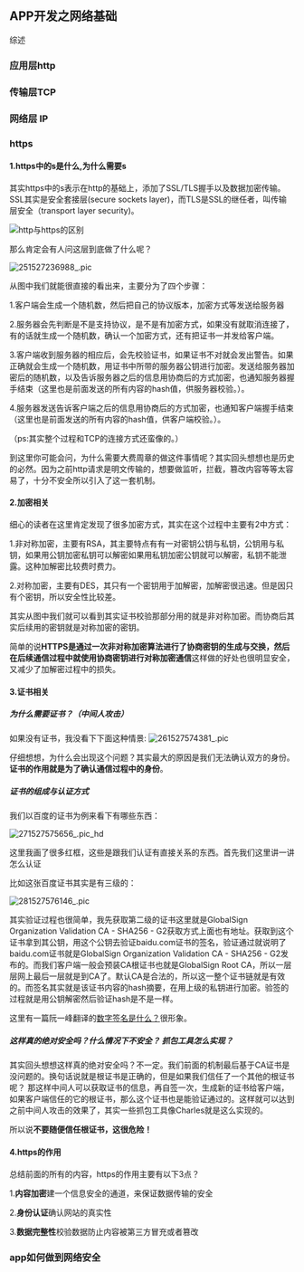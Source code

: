 ## APP开发之网络基础



综述

### 应用层http

### 传输层TCP

### 网络层 IP

###  https

#### 1.https中的s是什么,为什么需要s

其实https中的s表示在http的基础上，添加了SSL/TLS握手以及数据加密传输。SSL其实是安全套接层(secure sockets layer)，而TLS是SSL的继任者，叫传输层安全（transport layer security)。

![http与https的区别](/Users/tang/Desktop/ReadingNotes/image/network/http与https的区别.jpg)

那么肯定会有人问这层到底做了什么呢？

![251527236988_.pic](/Users/tang/Desktop/ReadingNotes/image/network/251527236988_.pic.jpg)

从图中我们就能很直接的看出来，主要分为了四个步骤：

1.客户端会生成一个随机数，然后把自己的协议版本，加密方式等发送给服务器

2.服务器会先判断是不是支持协议，是不是有加密方式，如果没有就取消连接了，有的话就生成一个随机数，确认一个加密方式，还有把证书一并发给客户端。

3.客户端收到服务器的相应后，会先校验证书，如果证书不对就会发出警告。如果正确就会生成一个随机数，用证书中所带的服务器公钥进行加密。发送给服务器加密后的随机数，以及告诉服务器之后的信息用协商后的方式加密，也通知服务器握手结束（这里也是前面发送的所有内容的hash值，供服务器校验。）。

4.服务器发送告诉客户端之后的信息用协商后的方式加密，也通知客户端握手结束（这里也是前面发送的所有内容的hash值，供客户端校验。）。

（ps:其实整个过程和TCP的连接方式还蛮像的。）

到这里你可能会问，为什么需要大费周章的做这件事情呢？其实回头想想也是历史的必然。因为之前http请求是明文传输的，想要做监听，拦截，篡改内容等等太容易了，十分不安全所以引入了这一套机制。

#### 2.加密相关

细心的读者在这里肯定发现了很多加密方式，其实在这个过程中主要有2中方式：

1.非对称加密，主要有RSA，其主要特点有有一对密钥公钥与私钥，公钥用与私钥，如果用公钥加密私钥可以解密如果用私钥加密公钥就可以解密，私钥不能泄露。这种加解密比较费时费力。

2.对称加密，主要有DES，其只有一个密钥用于加解密，加解密很迅速。但是因只有个密钥，所以安全性比较差。

其实从图中我们就可以看到其实证书校验那部分用的就是非对称加密。而协商后其实后续用的密钥就是对称加密的密钥。

简单的说**HTTPS是通过一次非对称加密算法进行了协商密钥的生成与交换，然后在后续通信过程中就使用协商密钥进行对称加密通信**这样做的好处也很明显安全，又减少了加解密过程中的损失。

#### 3.证书相关

##### 为什么需要证书？（中间人攻击）

如果没有证书，我没看下下面这种情景:
![261527574381_.pic](/Users/tang/Desktop/ReadingNotes/image/network/261527574381_.pic.jpg)

仔细想想，为什么会出现这个问题？其实最大的原因是我们无法确认双方的身份。**证书的作用就是为了确认通信过程中的身份**。

##### 证书的组成与认证方式

我们以百度的证书为例来看下有哪些东西：

![271527575656_.pic_hd](/Users/tang/Desktop/ReadingNotes/image/network/271527575656_.pic_hd.jpg)

这里我画了很多红框，这些是跟我们认证有直接关系的东西。首先我们这里讲一讲怎么认证

比如这张百度证书其实是有三级的：

![281527576146_.pic](/Users/tang/Desktop/ReadingNotes/image/network/281527576146_.pic.jpg)

其实验证过程也很简单，我先获取第二级的证书这里就是GlobalSign Organization Validation CA - SHA256 - G2获取方式上面也有地址。获取到这个证书拿到其公钥，用这个公钥去验证baidu.com证书的签名，验证通过就说明了baidu.com证书就是GlobalSign Organization Validation CA - SHA256 - G2发布的。而我们客户端一般会预装CA根证书也就是GlobalSign Root CA，所以一层层网上最后一层就是到CA了。默认CA是合法的，所以这一整个证书链就是有效的。而签名其实就是该证书内容的hash摘要，在用上级的私钥进行加密。验签的过程就是用公钥解密然后验证hash是不是一样。

这里有一篇阮一峰翻译的[数字签名是什么？](http://www.ruanyifeng.com/blog/2011/08/what_is_a_digital_signature.html)很形象。

##### 这样真的绝对安全吗？什么情况下不安全？ 抓包工具怎么实现？

其实回头想想这样真的绝对安全吗？不一定。我们前面的机制最后基于CA证书是没问题的。换句话说就是根证书是正确的，但是如果我们信任了一个其他的根证书呢？ 那这样中间人可以获取证书的信息，再自签一次，生成新的证书给客户端，如果客户端信任的它的根证书，那么这个证书也是能验证通过的。这样就可以达到之前中间人攻击的效果了，其实一些抓包工具像Charles就是这么实现的。

所以说**不要随便信任根证书，这很危险！**

#### 4.https的作用

总结前面的所有的内容，https的作用主要有以下3点？

1.**内容加密**建一个信息安全的通道，来保证数据传输的安全 

2.**身份认证**确认网站的真实性 

3.**数据完整性**校验数据防止内容被第三方冒充或者篡改 

### app如何做到网络安全

